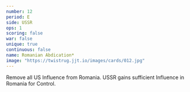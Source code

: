 ```yaml
---
number: 12
period: E
side: USSR
ops: 1
scoring: false
war: false
unique: true
continuous: false
name: Romanian Abdication*
image: "https://twistrug.jjt.io/images/cards/012.jpg"
---
```

Remove all US Influence from Romania. USSR gains sufficient Influence in Romania for Control.
